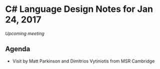 # C# Language Design Notes for Jan 24, 2017

*Upcoming meeting*

## Agenda

- Visit by Matt Parkinson and Dimitrios Vytiniotis from MSR Cambridge

